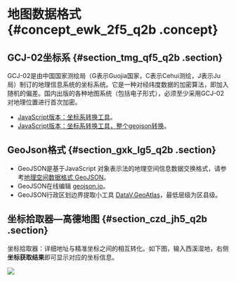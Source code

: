 # 地图数据格式 {#concept_ewk_2f5_q2b .concept}

## GCJ-02坐标系 {#section_tmg_qf5_q2b .section}

GCJ-02是由中国国家测绘局（G表示Guojia国家，C表示Cehui测绘，J表示Ju局）制订的地理信息系统的坐标系统。它是一种对经纬度数据的加密算法，即加入随机的偏差。国内出版的各种地图系统（包括电子形式），必须至少采用GCJ-02对地理位置进行首次加密。

-   [JavaScript版本：坐标系转换工具](https://github.com/wandergis/coordtransform-cli?spm=a2c4g.11186623.2.5.whUmyN)。
-   [JavaScript版本：坐标系转换工具，整个geojson转换](https://github.com/wandergis/coordtransform-cli?spm=a2c4e.11153940.blogcont554167.11.5aae1ab0TbZ6Z9)。

## GeoJson格式 {#section_gxk_lg5_q2b .section}

-   GeoJSON是基于JavaScript 对象表示法的地理空间信息数据交换格式，请参考[地理空间数据格式 GeoJSON](https://blog.csdn.net/yaoxiaochuang/article/details/53117379?spm=a2c4g.11186623.2.6.whUmyN)。
-   GeoJSON在线编辑 [geojson.io](http://geojson.io/?spm=a2c4g.11186623.2.7.whUmyN)。
-   GeoJSON行政区划边界提取小工具 [DataV.GeoAtlas](http://datav.aliyun.com/static/tools/atlas/?spm=a2c4g.11186623.2.8.whUmyN#&lat=33.521903996156105&lng=104.29849999999999&zoom=4)，最低层级为区县级。

## 坐标拾取器—高德地图 {#section_czd_jh5_q2b .section}

坐标拾取器：详细地址与精准坐标之间的相互转化。如下图，输入西溪湿地，右侧**坐标获取结果**即可显示对应的坐标信息。

![](http://static-aliyun-doc.oss-cn-hangzhou.aliyuncs.com/assets/img/16571/15343164208526_zh-CN.png)

